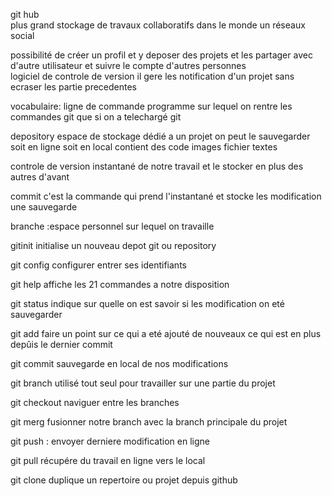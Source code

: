 git hub  
plus grand stockage de travaux collaboratifs dans le monde un réseaux social  

possibilité de créer un profil et y deposer des projets et les partager avec d'autre utilisateur et suivre le compte d'autres personnes  
logiciel de controle de version il gere les notification d'un projet sans ecraser les partie precedentes 

vocabulaire: ligne de commande programme sur lequel on rentre les commandes git que si on a telechargé git 

depository espace de stockage dédié a un projet on peut le sauvegarder soit en ligne soit en local contient des code images fichier textes  

controle de version instantané de notre travail et le stocker en plus des autres d'avant  

commit c'est la commande qui prend l'instantané et stocke les modification une sauvegarde  

branche :espace personnel sur lequel on travaille  

gitinit initialise un nouveau depot git ou repository  

git config configurer entrer ses identifiants  

git help affiche les 21 commandes a notre disposition  

git status indique sur quelle on est savoir si les modification on eté sauvegarder  

git add faire un point sur ce qui a eté ajouté de nouveaux ce qui est en plus depûis le dernier commit  

git commit sauvegarde en local de nos modifications  

git branch utilisé tout seul pour travailler sur une partie du projet  

git checkout naviguer entre les branches  

git merg fusionner notre branch avec la branch principale du projet  

git push : envoyer derniere modification en ligne  

git pull récupére du travail en ligne vers le local  

git clone duplique un repertoire ou projet depuis github
